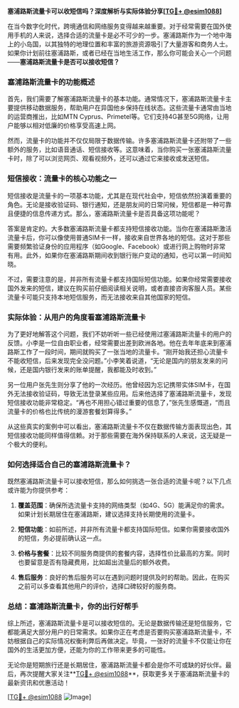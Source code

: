 **塞浦路斯流量卡可以收短信吗？深度解析与实际体验分享[[TG💪+ @esim1088](https://t.me/s/esim1088)]**

在当今数字化时代，跨境通信和网络服务变得越来越重要。对于经常需要在国外使用手机的人来说，选择合适的流量卡是必不可少的一步。塞浦路斯作为一个地中海上的小岛国，以其独特的地理位置和丰富的旅游资源吸引了大量游客和商务人士。如果你计划前往塞浦路斯，或者已经在当地生活工作，那么你可能会关心一个问题——**塞浦路斯流量卡是否可以接收短信？**

### 塞浦路斯流量卡的功能概述

首先，我们需要了解塞浦路斯流量卡的基本功能。通常情况下，塞浦路斯流量卡主要提供移动数据服务，帮助用户在异国他乡保持在线状态。这些流量卡通常由当地的运营商推出，比如MTN Cyprus、Primetel等。它们支持4G甚至5G网络，让用户能够以相对低廉的价格享受高速上网。

然而，流量卡的功能并不仅仅局限于数据传输。许多塞浦路斯流量卡还附带了一些额外的服务，比如语音通话、短信接收等。这意味着，当你购买一张塞浦路斯流量卡时，除了可以浏览网页、观看视频外，还可以通过它来接收或发送短信。

### 短信接收：流量卡的核心功能之一

短信接收是流量卡的一项基本功能，尤其是在现代社会中，短信依然扮演着重要的角色。无论是接收验证码、银行通知，还是朋友间的日常问候，短信都是一种可靠且便捷的信息传递方式。那么，塞浦路斯流量卡是否具备这项功能呢？

答案是肯定的。大多数塞浦路斯流量卡都支持短信接收功能。当你在塞浦路斯激活流量卡后，你可以像使用普通SIM卡一样，接收来自世界各地的短信。这对于那些需要频繁验证身份的应用程序（如Google、Facebook）或进行网上购物时非常有用。此外，如果你在塞浦路斯期间收到银行账户变动的通知，也可以第一时间知晓。

不过，需要注意的是，并非所有流量卡都支持国际短信功能。如果你经常需要接收国外发来的短信，建议在购买前仔细阅读相关说明，或者直接咨询客服人员。某些流量卡可能只支持本地短信服务，而无法接收来自其他国家的短信。

### 实际体验：从用户的角度看塞浦路斯流量卡

为了更好地解答这个问题，我们不妨听听一些已经使用过塞浦路斯流量卡的用户的反馈。小李是一位自由职业者，经常需要出差到欧洲各地。他在去年年底来到塞浦路斯工作了一段时间，期间就购买了一张当地的流量卡。“刚开始我还担心流量卡不能收短信，后来发现完全没问题。”小李笑着说道，“无论是国内的朋友发来的问候，还是国内银行发来的账单提醒，我都能及时收到。”

另一位用户张先生则分享了他的一次经历。他曾经因为忘记携带实体SIM卡，在国外无法接收验证码，导致无法登录某些应用。后来他选择了塞浦路斯流量卡，发现短信接收功能非常稳定。“再也不用担心错过重要的信息了，”张先生感慨道，“而且流量卡的价格也比传统的漫游套餐划算得多。”

从这些真实的案例中可以看出，塞浦路斯流量卡不仅在数据传输方面表现出色，其短信接收功能同样值得信赖。对于那些需要在海外保持联系的人来说，这无疑是一个极大的便利。

### 如何选择适合自己的塞浦路斯流量卡？

既然塞浦路斯流量卡可以接收短信，那么如何挑选一张合适的流量卡呢？以下几点或许能为你提供参考：

1. **覆盖范围**：确保所选流量卡支持的网络类型（如4G、5G）能满足你的需求。如果计划长期居住在塞浦路斯，建议选择支持长期使用的流量卡。
   
2. **短信功能**：如前所述，并非所有流量卡都支持国际短信。如果你需要接收国外的短信，务必提前确认这一点。

3. **价格与套餐**：比较不同服务商提供的套餐内容，选择性价比最高的方案。同时也要留意是否有隐藏费用，比如超出流量后的额外收费。

4. **售后服务**：良好的售后服务可以在遇到问题时提供及时的帮助。因此，在购买之前可以多查看其他用户的评价，选择口碑较好的服务商。

### 总结：塞浦路斯流量卡，你的出行好帮手

综上所述，塞浦路斯流量卡是可以接收短信的。无论是数据传输还是短信服务，它都能满足大部分用户的日常需求。如果你正在考虑是否要购买塞浦路斯流量卡，不妨根据自己的实际情况权衡利弊后再做决定。毕竟，一张好的流量卡不仅能让你在国外的生活更加方便，还能为你的工作带来更多的可能性。

无论你是短期旅行还是长期居住，塞浦路斯流量卡都会是你不可或缺的好伙伴。最后，再次提醒大家关注**[TG💪+ @esim1088](https://t.me/s/esim1088)**，获取更多关于塞浦路斯流量卡的最新资讯和优惠活动！

[[TG💪+ @esim1088](https://t.me/s/esim1088) ![Image](https://i.postimg.cc/4NQfJmqS/Snipaste-2025-05-13-00-14-12.png)]
